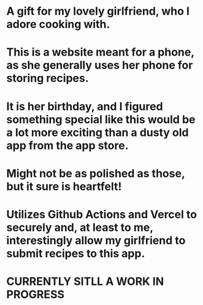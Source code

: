 # A gift for my lovely girlfriend, who I adore cooking with. 
# This is a website meant for a phone, as she generally uses her phone for storing recipes.
# It is her birthday, and I figured something special like this would be a lot more exciting than a dusty old app from the app store.
# Might not be as polished as those, but it sure is heartfelt!

# Utilizes Github Actions and Vercel to securely and, at least to me, interestingly allow my girlfriend to submit recipes to this app.

# CURRENTLY SITLL A WORK IN PROGRESS
